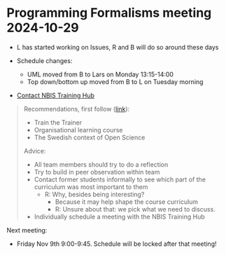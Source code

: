 # Programming Formalisms meeting 2024-10-29

- L has started working on Issues, R and B will do so around these days
- Schedule changes:
    - UML moved from B to Lars on Monday 13:15-14:00
    - Top down/bottom up moved from B to L on Tuesday morning

- [Contact NBIS Training Hub](https://github.com/UPPMAX/programming_formalisms/issues/41)

> Recommendations, first follow ([link](https://training.scilifelab.se/our_resources/trainer_community)):
>
> - Train the Trainer
> - Organisational learning course
> - The Swedish context of Open Science
>
> Advice:
>
> - All team members should try to do a reflection
> - Try to build in peer observation within team
> - Contact former students informally to see which part of the curriculum was most important to them
>     - R: Why, besides being interesting?
>         - Because it may help shape the course curriculum
>         - R: Unsure about that: we pick what we need to discuss.
> - Individually schedule a meeting with the NBIS Training Hub

Next meeting:

- Friday Nov 9th 9:00-9:45. Schedule will be locked after that meeting!
